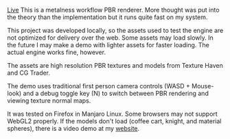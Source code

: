 [Live](https://hannesojala.github.io/webgl-pbr)
This is a metalness workflow PBR renderer. More thought was put into the theory than the implementation but it runs quite fast on my system.

This project was developed locally, so the assets used to test the engine are not optimized for delivery over the web. Some assets may load slowly. In the future I may make a demo with lighter assets for faster loading. The actual engine works fine, however.

The assets are high resolution PBR textures and models from Texture Haven and CG Trader.

The demo uses traditional first person camera controls (WASD + Mouse-look) and a debug toggle key (N) to switch between PBR rendering and viewing texture normal maps.

It was tested on Firefox in Manjaro Linux. Some browsers may not support WebGL2 properly. If the models don't load (coffee cart, knight, and material spheres), there is a video demo at my [website](https://hannesojala.github.io/).
